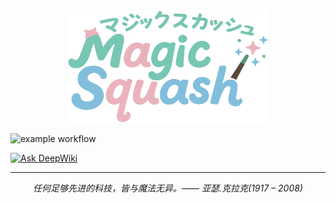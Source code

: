 <div align='center'>
    <picture>
        <img src="./docs/public/logo.png" width="320" height="180">
    </picture> 
</div>

![example workflow](https://github.com/stuPETER12138/stuPETER12138.github.io/actions/workflows/deploy.yaml/badge.svg)

[![Ask DeepWiki](https://deepwiki.com/badge.svg)](https://deepwiki.com/stuPETER12138/stuPETER12138.github.io)

---

<p align="center"><i> 任何足够先进的科技，皆与魔法无异。—— 亚瑟.克拉克(1917 – 2008) </i></p>
